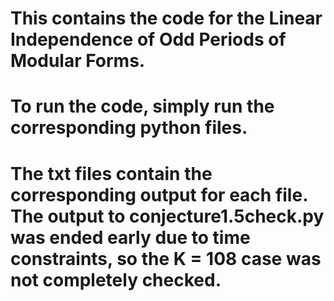 # This contains the code for the Linear Independence of Odd Periods of Modular Forms.
# To run the code, simply run the corresponding python files.
# The txt files contain the corresponding output for each file. The output to conjecture1.5check.py was ended early due to time constraints, so the K = 108 case was not completely checked.
